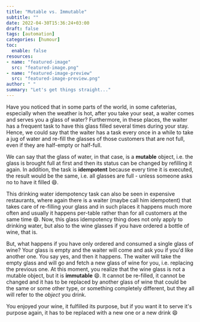 ```yaml
---
title: "Mutable vs. Immutable"
subtitle: ""
date: 2022-04-30T15:36:24+03:00
draft: false
tags: [automation]
categories: [humour]
toc:
  enable: false
resources:
- name: "featured-image"
  src: "featured-image.png"
- name: "featured-image-preview"
  src: "featured-image-preview.png"
author: " "
summary: "Let's get things straight..."
---
```


Have you noticed that in some parts of the world, in some cafeterias, especially when the weather is hot, after you take your seat, a waiter comes and serves you a glass of water? Furthermore, in these places, the waiter has a frequent task to have this glass filled several times during your stay. Hence, we could say that the waiter has a task every once in a while to take a jug of water and re-fill the glasses of those customers that are not full, even if they are half-empty or half-full.

We can say that the glass of water, in that case, is a **mutable** object, i.e. the glass is brought full at first and then its status can be changed by refilling it again. In addition, the task is **idempotent** because every time it is executed, the result would be the same, i.e. all glasses are full - unless someone asks no to have it filled :smile:.

This drinking water idempotency task can also be seen in expensive restaurants, where again there is a waiter (maybe call him idempotent) that takes care of re-filling your glass and in such places it happens much more often and usually it happens per-table rather than for all customers at the same time :smile:. Now, this glass idempotency thing does not only apply to drinking water, but also to the wine glasses if you have ordered a bottle of wine, that is.  

But, what happens if you have only ordered and consumed a single glass of wine? Your glass is empty and the waiter will come and ask you if you'd like another one. You say yes, and then it happens. The waiter will take the empty glass and will go and fetch a new glass of wine for you, i.e. replacing the previous one. At this moment, you realize that the wine glass is not a mutable object, but it is **immutable** :smile:. It cannot be re-filled, it cannot be changed and it has to be replaced by another glass of wine that could be the same or some other type, or something completely different, but they all will refer to the _object_ you drink. 

You enjoyed your wine, it fulfilled its purpose, but if you want it to serve it's purpose again, it has to be replaced with a new one or a new drink :smile:





